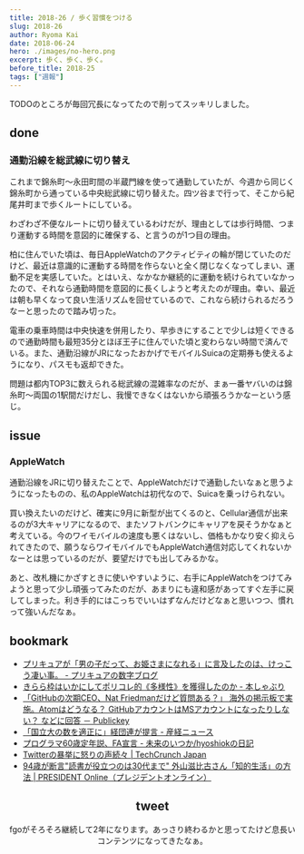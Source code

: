 ```yaml
---
title: 2018-26 / 歩く習慣をつける
slug: 2018-26
author: Ryoma Kai
date: 2018-06-24
hero: ./images/no-hero.png
excerpt: 歩く、歩く、歩く。
before_title: 2018-25
tags: ["週報"]
---
```


TODOのところが毎回冗長になってたので削ってスッキリしました。

done
----

###  通勤沿線を総武線に切り替え

これまで錦糸町〜永田町間の半蔵門線を使って通勤していたが、今週から同じく錦糸町から通っている中央総武線に切り替えた。四ツ谷まで行って、そこから紀尾井町まで歩くルートにしている。

わざわざ不便なルートに切り替えているわけだが、理由としては歩行時間、つまり運動する時間を意図的に確保する、と言うのが1つ目の理由。

柏に住んでいた頃は、毎日AppleWatchのアクティビティの輪が閉じていたのだけど、最近は意識的に運動する時間を作らないと全く閉じなくなってしまい、運動不足を実感していた。とはいえ、なかなか継続的に運動を続けられていなかったので、それなら通勤時間を意図的に長くしようと考えたのが理由。幸い、最近は朝も早くなって良い生活リズムを回せているので、これなら続けられるだろうなーと思ったので踏み切った。

電車の乗車時間は中央快速を併用したり、早歩きにすることで少しは短くできるので通勤時間も最短35分とほぼ王子に住んでいた頃と変わらない時間で済んでいる。また、通勤沿線がJRになったおかげでモバイルSuicaの定期券も使えるようになり、パスモも返却できた。

問題は都内TOP3に数えられる総武線の混雑率なのだが、まぁ一番ヤバいのは錦糸町〜両国の1駅間だけだし、我慢できなくはないから頑張ろうかなーという感じ。

issue
----

###  AppleWatch

通勤沿線をJRに切り替えたことで、AppleWatchだけで通勤したいなぁと思うようになったものの、私のAppleWatchは初代なので、Suicaを乗っけられない。

買い換えたいのだけど、確実に9月に新型が出てくるのと、Cellular通信が出来るのが3大キャリアになるので、またソフトバンクにキャリアを戻そうかなぁと考えている。今のワイモバイルの速度も悪くはないし、価格もかなり安く抑えられてきたので、願うならワイモバイルでもAppleWatch通信対応してくれないかなーとは思っているのだが、要望だけでも出してみるかな。

あと、改札機にかざすときに使いやすいように、右手にAppleWatchをつけてみようと思って少し頑張ってみたのだが、あまりにも違和感があってすぐ左手に戻してしまった。利き手的にはこっちでいいはずなんだけどなぁと思いつつ、慣れって強いんだなぁ。

bookmark
----

- [プリキュアが「男の子だって、お姫さまになれる」に言及したのは、けっこう凄い事。 - プリキュアの数字ブログ](http://prehyou2015.hatenablog.com/entry/ohimesama)
- [きらら枠はいかにしてポリコレ的《多様性》を獲得したのか - 本しゃぶり](https://honeshabri.hatenablog.com/entry/comic-girls)
- [「GitHubの次期CEO、Nat Friedmanだけど質問ある？」 海外の掲示板で実施。Atomはどうなる？ GitHubアカウントはMSアカウントになったりしない？ などに回答 － Publickey](https://www.publickey1.jp/blog/18/githubceonat_friedman_atom_githubms.html)
- [「国立大の数を適正に」経団連が提言 - 産経ニュース](https://www.sankei.com/economy/news/180613/ecn1806130036-n1.html)
- [プログラマ60歳定年説、FA宣言 - 未来のいつか/hyoshiokの日記](http://hyoshiok.hatenablog.com/entry/20180621/p1)
- [Twitterの暴挙に怒りの声続々 | TechCrunch Japan](https://jp.techcrunch.com/2018/06/22/2018-06-21-twitter-smytes-customers/)
- [94歳が断言"読書が役立つのは30代まで" 外山滋比古さん「知的生活」の方法 | PRESIDENT Online（プレジデントオンライン）](https://president.jp/articles/-/24556)

<Tweet tweetLink="https://twitter.com/yuyan_mtg/status/1007194124498288640" align="center" />

tweet
----

fgoがそろそろ継続して2年になります。あっさり終わるかと思ってたけど息長いコンテンツになってきたなぁ。

<Tweet tweetLink="https://twitter.com/legnoh/status/1010326012939329536" align="center" />
